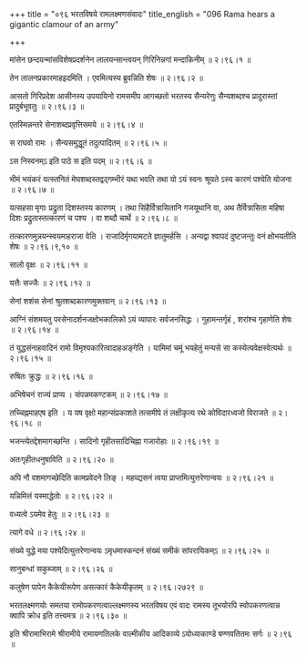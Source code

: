 +++
title = "०९६ भरतविषये रामलक्ष्मणसंवादः"
title_english = "096 Rama hears a gigantic clamour of an army"

+++


मांसेन छन्दयन्मांसविशेषप्रदर्शनेन लालयन्सान्त्वयन् गिरिनिन्नगां
मन्दाकिनीम्  ॥  २।९६।१  ॥   

  

तेन लालनप्रकारमाहइदमिति । एवमित्यस्य ब्रुवन्निति शेषः  ॥  २।९६।२  ॥   

  

आसतो गिरिप्रदेश आसीनस्य उपयायिनो रामसमीप आगच्छतो भरतस्य सैन्यरेणुः
सैन्यशब्दश्च प्रादुरास्तां प्रादुर्बभूवतुः  ॥  २।९६।३  ॥   

  

एतस्मिन्नन्तरे सेनाशब्दप्रवृत्तिसमये  ॥  २।९६।४  ॥   

  

स राघवो रामः । सैन्यसमुद्धूतं तदुत्पादितम्  ॥  २।९६।५  ॥   

  

ऽस निस्वनम्ऽ इति पाठे स इति पदम्  ॥  २।९६।६  ॥   

  

भीमं भयंकरं यत्स्तनितं मेघशब्दस्तद्वद्गम्भीरं यथा भवति तथा यो ऽयं स्वनः
श्रूयते ऽस्य कारणं पश्येति योजना  ॥  २।९६।७  ॥   

  

यत्सहसा मृगाः प्रद्रुता दिशस्तस्य कारणम् । तथा सिंहैर्वित्रासितानि
गजयूथानि वा, अथ तैर्वित्रासिता महिषा दिशः प्रद्रुतास्तत्कारणं च पश्य ।
वा शब्दौ चार्थे  ॥  २।९६।८  ॥   

  

तत्कारणमुन्नयन्स्वयमाहराजा वेति । राजादिर्मृगयामटते ज्ञातुमर्हसि ।
अन्यद्वा श्वापदं दुष्टजन्तुः वनं क्षोभयतीति शेषः  ॥  २।९६।९,१०  ॥   

  

सालो वृक्षः  ॥  २।९६।११  ॥   

  

यत्तैः सज्जैः  ॥  २।९६।१२  ॥   

  

सेनां शशंस सेनां श्रुतशब्दकारणमुक्तवान्  ॥  २।९६।१३  ॥   

  

आग्निं संशमयतु परसेनादर्शनजक्षोभकालिको ऽयं व्यापारः सर्वजनसिद्धः ।
गुहामन्तर्गृहं , शरांश्च गृहाणेति शेषः  ॥  २।९६।१४  ॥   

  

तं युद्धसंनाहवादिनं रामो विमृश्यकारित्वादाहअङ्गेति । यामिमां चमूं
भयहेतुं मन्यसे सा कस्येत्यवेक्षस्वेत्यर्थः  ॥  २।९६।१५  ॥   

  

रुषितः क्रुद्धः  ॥  २।९६।१६  ॥   

  

अभिषेचनं राज्यं प्राप्य । संपन्नमकण्टकम्  ॥  २।९६।१७  ॥   

  

तच्चिह्नमाहएष इति । य यष वृक्षो महान्संप्रकाशते तत्समीपे तं लक्षीकृत्य
रथे कोविदारध्वजो विराजते  ॥  २।९६।१८  ॥   

  

भजन्त्येतद्देशमागच्छन्ति । सादिनो गृहीतसादिचिह्ना गजारोहाः  ॥  २।९६।१९
 ॥   

  

अतःगृहीतधनुषाविति  ॥  २।९६।२०  ॥   

  

अपि नौ वशमागच्छेदिति कामप्रवेदने लिङ् । महव्द्यसनं त्वया
प्राप्तमित्युत्तरेणान्वयः  ॥  २।९६।२१  ॥   

  

यन्निमित्तं यस्माद्धेतोः  ॥  २।९६।२२  ॥   

  

वध्यत्वे ऽयमेव हेतुः  ॥  २।९६।२३  ॥   

  

त्यागे वधे  ॥  २।९६।२४  ॥   

  

संख्ये युद्धे मया पश्येदित्युत्तरेणान्वयः ऽमृधमास्कन्दनं संख्यं समीकं
सांपरायिकम्ऽ  ॥  २।९६।२५  ॥   

  

सानुबन्धां सकुब्जाम्  ॥  २।९६।२६  ॥   

  

कलुषेण पापेन कैकेयीरूपेण असत्कारं कैकेयीकृतम्  ॥  २।९६।२७२९  ॥   

  

भरतलक्ष्मणयोः समतया रामोपकरणत्वाल्लक्ष्मणस्य भरतविषय एवं वादः रामस्य
तूभयोरपि स्वोपकरणत्वान्न क्वापि क्रोध इति तत्त्वमत्र  ॥  २।९६।३०  ॥   

  

इति श्रीरामाभिरामे श्रीरामीये रामायणतिलके वाल्मीकीय आदिकाव्ये
ऽयोध्याकाण्डे षण्णवतितमः सर्गः  ॥  २।९६  ॥   

  

  


